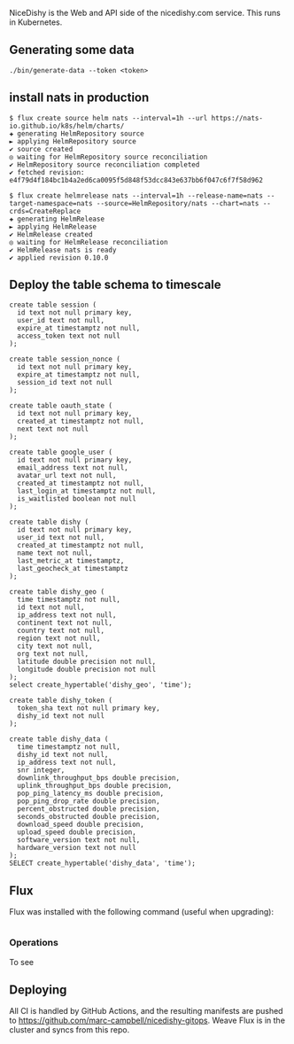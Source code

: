 NiceDishy is the Web and API side of the nicedishy.com service.
This runs in Kubernetes.


## Generating some data

```
./bin/generate-data --token <token>
```

## install nats in production

```
$ flux create source helm nats --interval=1h --url https://nats-io.github.io/k8s/helm/charts/
✚ generating HelmRepository source
► applying HelmRepository source
✔ source created
◎ waiting for HelmRepository source reconciliation
✔ HelmRepository source reconciliation completed
✔ fetched revision: e4f79d4f184bc1b4a2ed6ca0095f5d848f53dcc843e637bb6f047c6f7f58d962

$ flux create helmrelease nats --interval=1h --release-name=nats --target-namespace=nats --source=HelmRepository/nats --chart=nats --crds=CreateReplace
✚ generating HelmRelease
► applying HelmRelease
✔ HelmRelease created
◎ waiting for HelmRelease reconciliation
✔ HelmRelease nats is ready
✔ applied revision 0.10.0
```

## Deploy the table schema to timescale


```
create table session (
  id text not null primary key,
  user_id text not null,
  expire_at timestamptz not null,
  access_token text not null
);

create table session_nonce (
  id text not null primary key,
  expire_at timestamptz not null,
  session_id text not null
);

create table oauth_state (
  id text not null primary key,
  created_at timestamptz not null,
  next text not null
);

create table google_user (
  id text not null primary key,
  email_address text not null,
  avatar_url text not null,
  created_at timestamptz not null,
  last_login_at timestamptz not null,
  is_waitlisted boolean not null
);

create table dishy (
  id text not null primary key,
  user_id text not null,
  created_at timestamptz not null,
  name text not null,
  last_metric_at timestamptz,
  last_geocheck_at timestamptz
);

create table dishy_geo (
  time timestamptz not null,
  id text not null,
  ip_address text not null,
  continent text not null,
  country text not null,
  region text not null,
  city text not null,
  org text not null,
  latitude double precision not null,
  longitude double precision not null
);
select create_hypertable('dishy_geo', 'time');

create table dishy_token (
  token_sha text not null primary key,
  dishy_id text not null
);

create table dishy_data (
  time timestamptz not null,
  dishy_id text not null,
  ip_address text not null,
  snr integer,
  downlink_throughput_bps double precision,
  uplink_throughput_bps double precision,
  pop_ping_latency_ms double precision,
  pop_ping_drop_rate double precision,
  percent_obstructed double precision,
  seconds_obstructed double precision,
  download_speed double precision,
  upload_speed double precision,
  software_version text not null,
  hardware_version text not null
);
SELECT create_hypertable('dishy_data', 'time'); 
```


## Flux

Flux was installed with the following command (useful when upgrading):

```

```

### Operations

To see 

## Deploying

All CI is handled by GitHub Actions, and the resulting manifests are pushed to https://github.com/marc-campbell/nicedishy-gitops. Weave Flux is in the cluster and syncs from this repo.

